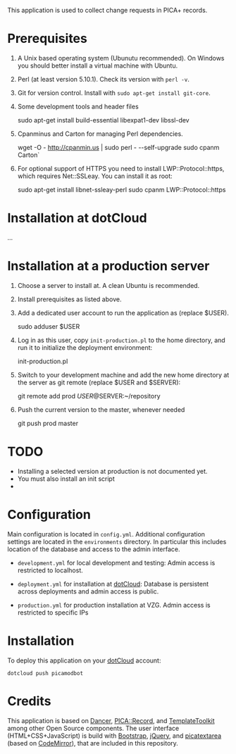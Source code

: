 This application is used to collect change requests in PICA+ records.


# Prerequisites

1. A Unix based operating system (Ubunutu recommended). On Windows you 
   should better install a virtual machine with Ubuntu.

2. Perl (at least version 5.10.1). Check its version with `perl -v`.

3. Git for version control. Install with `sudo apt-get install git-core`.

4. Some development tools and header files

     sudo apt-get install build-essential libexpat1-dev libssl-dev

5. Cpanminus and Carton for managing Perl dependencies.

     wget -O - http://cpanmin.us | sudo perl - --self-upgrade
     sudo cpanm Carton`

6. For optional support of HTTPS you need to install LWP::Protocol::https,
   which requires Net::SSLeay. You can install it as root:

     sudo apt-get install libnet-ssleay-perl
     sudo cpanm LWP::Protocol::https


# Installation at dotCloud

...


# Installation at a production server

1. Choose a server to install at. A clean Ubuntu is recommended.

2. Install prerequisites as listed above.

3. Add a dedicated user account to run the application as (replace $USER).

     sudo adduser $USER 

4. Log in as this user, copy `init-production.pl` to the 
   home directory, and run it to initialize the deployment environment:

     init-production.pl

5. Switch to your development machine and add the new home directory
   at the server as git remote (replace $USER and $SERVER):

     git remote add prod $USER@$SERVER:~/repository

6. Push the current version to the master, whenever needed

     git push prod master


# TODO

- Installing a selected version at production is not documented yet.
- You must also install an init script
- 

# Configuration

Main configuration is located in `config.yml`. Additional configuration
settings are located in the `environments` directory. In particular
this includes location of the database and access to the admin interface.

- `development.yml` for local development and testing:
  Admin access is restricted to localhost.

- `deployment.yml` for installation at [dotCloud]:
  Database is persistent across deployments and admin access is public.
 
- `production.yml` for production installation at VZG.
  Admin access is restricted to specific IPs

# Installation

To deploy this application on your [dotCloud] account:

    dotcloud push picamodbot

# Credits

This application is based on [Dancer], [PICA::Record], and [TemplateToolkit]
among other Open Source components. The user interface (HTML+CSS+JavaScript) 
is build with [Bootstrap], [jQuery], and [picatextarea] (based
on [CodeMirror]), that are included in this repository.

[dotCloud]: http://dotcloud.com/
[Dancer]: http://perldancer.org
[PICA::Record]: http://search.cpan.org/dist/PICA-Record/
[TemplateToolkit]: http://template-toolkit.org/
[Bootstrap]: http://twitter.github.com/bootstrap/
[jQUery]: http://jquery.com
[picatextarea]: http://gbv.github.com/picatextarea/
[CodeMirror]: http://codemirror.net/

